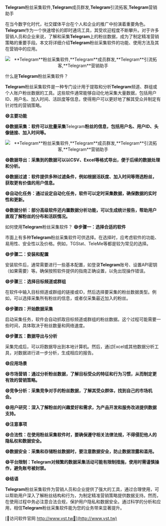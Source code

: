 **Telegram**粉丝采集软件,**Telegram**成员群发,**Telegram**引流拓客,**Telegram**营销助手

在当今数字化时代，社交媒体平台在个人和企业的推广中扮演着重要角色。**Telegram**作为一个快速增长的即时通讯工具，其受欢迎程度不断攀升。对于许多营销人员和企业来说，了解和采集**Telegram**上的粉丝数据，成为了制定精准营销策略的重要手段。本文将详细介绍**Telegram**粉丝采集软件的功能、使用方法及其在营销中的应用。

 <center><img src="https://vst.tw/MP4/tuiguang/png/1.png" alt="**Telegram**粉丝采集软件,**Telegram**成员群发,**Telegram**引流拓客,**Telegram**营销助手"></center>

什么是**Telegram**粉丝采集软件？

**Telegram**粉丝采集软件是一种专门设计用于提取和分析**Telegram**频道、群组或个人账户粉丝数据的工具。这些软件通常能够自动化地采集大量数据，包括用户ID、用户名、加入时间、活跃度等信息，使得用户可以更好地了解其受众并制定有针对性的营销策略。

**😄主要功能**

**😄数据采集：软件可以批量采集**Telegram**粉丝的信息，包括用户名、用户ID、头像链接、加入时间等。**

 <center><img src="https://vst.tw/MP4/tuiguang/png/3.png" alt="**Telegram**粉丝采集软件,**Telegram**成员群发,**Telegram**引流拓客,**Telegram**营销助手"></center>

**😄数据导出：采集到的数据可以以CSV、Excel等格式导出，便于后续的数据处理和分析。**

**😄数据过滤：软件提供多种过滤条件，例如根据活跃度、加入时间等筛选粉丝，获取更有价值的用户信息。**

**😄自动化任务：通过设定自动化任务，软件可以定时采集数据，确保数据的实时性和更新。**

**😄数据分析：部分高级软件还内置数据分析功能，可以生成统计报告，帮助用户直观了解粉丝的分布和活跃情况。**

如何使用**Telegram**粉丝采集软件？
**😄步骤一：选择合适的软件**

市面上有多种**Telegram**粉丝采集软件可供选择。在选择时，应考虑软件的功能、易用性、安全性以及价格。例如，TGStat、TeleMe等都是较为常见的选择。

**😄步骤二：安装和配置**

安装软件后，通常需要进行一些基本配置，如登录**Telegram**账号、设置API密钥（如果需要）等。确保按照软件提供的指南正确设置，以免出现操作错误。

**😄步骤三：选择目标频道或群组**

在软件中输入目标频道或群组的链接或ID，然后选择要采集的粉丝数据类型。例如，可以选择采集所有粉丝的信息，或者仅采集最近加入的粉丝。

**😄步骤四：开始数据采集**

启动采集任务，软件会自动抓取目标频道或群组的粉丝数据。这个过程可能需要一些时间，具体取决于粉丝数量和网络速度。

**😄步骤五：数据导出与分析**

采集完成后，可以将数据导出到本地计算机。然后，通过Excel或其他数据分析工具，对数据进行进一步分析，生成相应的报告。

**😄应用场景**

**😄市场营销：通过分析粉丝数据，了解目标受众的特征和行为习惯，从而制定更有效的营销策略。**

**😄竞争分析：采集竞争对手的粉丝数据，了解其受众群体，找到自己的市场机会。**

**😄用户研究：深入了解粉丝的兴趣爱好和需求，为产品开发和服务改进提供数据支持。**

**😄注意事项**

**😄合法性：在使用粉丝采集软件时，要确保遵守相关法律法规，不得侵犯他人的隐私权和数据安全。**

**😄数据安全：采集和存储粉丝数据时，要注意数据安全，防止数据泄露和滥用。**

**😄平台限制：**Telegram**对频繁的数据采集活动可能有限制措施，使用时需谨慎操作，避免账号被封禁。**

**😄结语**

**Telegram**粉丝采集软件为营销人员和企业提供了强大的工具，通过合理使用，可以帮助用户深入了解粉丝结构和行为，为制定精准营销策略提供数据支持。然而，在使用过程中务必注意合法合规，保护用户隐私和数据安全。通过科学的分析和应用，相信**Telegram**粉丝采集软件能为您的业务带来显著提升。


[👻访问软件官网 http://www.vst.tw👻](http://www.vst.tw)
